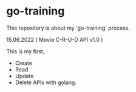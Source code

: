 # go-training

This repository is about my 'go-training' process.

15.06.2022 ( Movie C-R-U-D API v1.0 )

This is my first;

- Create
- Read
- Update
- Delete APIs with golang.
